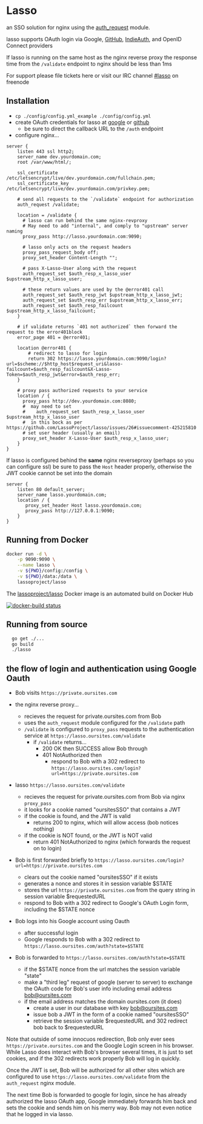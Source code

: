 # Lasso

an SSO solution for nginx using the [auth_request](http://nginx.org/en/docs/http/ngx_http_auth_request_module.html) module.

lasso supports OAuth login via Google, [GitHub](https://developer.github.com/apps/building-integrations/setting-up-and-registering-oauth-apps/about-authorization-options-for-oauth-apps/), [IndieAuth](https://indieauth.spec.indieweb.org/), and OpenID Connect providers

If lasso is running on the same host as the nginx reverse proxy the response time from the `/validate` endpoint to nginx should be less than 1ms

For support please file tickets here or visit our IRC channel [#lasso](irc://freenode.net/#lasso) on freenode

## Installation

* `cp ./config/config.yml_example ./config/config.yml`
* create OAuth credentials for lasso at [google](https://console.developers.google.com/apis/credentials) or [github](https://developer.github.com/apps/building-integrations/setting-up-and-registering-oauth-apps/about-authorization-options-for-oauth-apps/)
  * be sure to direct the callback URL to the `/auth` endpoint
* configure nginx...

```{.nginxconf}
server {
    listen 443 ssl http2;
    server_name dev.yourdomain.com;
    root /var/www/html/;

    ssl_certificate /etc/letsencrypt/live/dev.yourdomain.com/fullchain.pem;
    ssl_certificate_key /etc/letsencrypt/live/dev.yourdomain.com/privkey.pem;

    # send all requests to the `/validate` endpoint for authorization
    auth_request /validate;

    location = /validate {
      # lasso can run behind the same nginx-revproxy
      # May need to add "internal", and comply to "upstream" server naming
      proxy_pass http://lasso.yourdomain.com:9090;

      # lasso only acts on the request headers
      proxy_pass_request_body off;
      proxy_set_header Content-Length "";

      # pass X-Lasso-User along with the request
      auth_request_set $auth_resp_x_lasso_user $upstream_http_x_lasso_user;

      # these return values are used by the @error401 call
      auth_request_set $auth_resp_jwt $upstream_http_x_lasso_jwt;
      auth_request_set $auth_resp_err $upstream_http_x_lasso_err;
      auth_request_set $auth_resp_failcount $upstream_http_x_lasso_failcount;
    }

    # if validate returns `401 not authorized` then forward the request to the error401block
    error_page 401 = @error401;

    location @error401 {
        # redirect to lasso for login
        return 302 https://lasso.yourdomain.com:9090/login?url=$scheme://$http_host$request_uri&lasso-failcount=$auth_resp_failcount&X-Lasso-Token=$auth_resp_jwt&error=$auth_resp_err;
    }

    # proxy pass authorized requests to your service
    location / {
      proxy_pass http://dev.yourdomain.com:8080;
      #  may need to set
      #    auth_request_set $auth_resp_x_lasso_user $upstream_http_x_lasso_user
      #  in this bock as per https://github.com/LassoProject/lasso/issues/26#issuecomment-425215810
      # set user header (usually an email)
      proxy_set_header X-Lasso-User $auth_resp_x_lasso_user;
    }
}

```

If lasso is configured behind the **same** nginx reverseproxy (perhaps so you can configure ssl) be sure to pass the `Host` header properly, otherwise the JWT cookie cannot be set into the domain

```{.nginxconf}
server {
    listen 80 default_server;
    server_name lasso.yourdomain.com;
    location / {
       proxy_set_header Host lasso.yourdomain.com;
       proxy_pass http://127.0.0.1:9090;
    }
}

```

## Running from Docker

```bash
docker run -d \
    -p 9090:9090 \
    --name lasso \
    -v ${PWD}/config:/config \
    -v ${PWD}/data:/data \
    lassoproject/lasso
```

The [lassoproject/lasso](https://hub.docker.com/r/lassoproject/lasso/) Docker image is an automated build on Docker Hub

[![docker-build status](https://img.shields.io/docker/build/lassoproject/lasso.svg)](https://hub.docker.com/r/lassoproject/lasso/builds/)

## Running from source

```bash
  go get ./...
  go build
  ./lasso
```

## the flow of login and authentication using Google Oauth

* Bob visits `https://private.oursites.com`
* the nginx reverse proxy...
  * recieves the request for private.oursites.com from Bob
  * uses the `auth_request` module configured for the `/validate` path
  * `/validate` is configured to `proxy_pass` requests to the authentication service at `https://lasso.oursites.com/validate`
    * if `/validate` returns...
      * 200 OK then SUCCESS allow Bob through
      * 401 NotAuthorized then
        * respond to Bob with a 302 redirect to `https://lasso.oursites.com/login?url=https://private.oursites.com`

* lasso `https://lasso.oursites.com/validate`
  * recieves the request for private.oursites.com from Bob via nginx `proxy_pass`
  * it looks for a cookie named "oursitesSSO" that contains a JWT
  * if the cookie is found, and the JWT is valid
    * returns 200 to nginx, which will allow access (bob notices nothing)
  * if the cookie is NOT found, or the JWT is NOT valid
    * return 401 NotAuthorized to nginx (which forwards the request on to login)

* Bob is first forwarded briefly to `https://lasso.oursites.com/login?url=https://private.oursites.com`
  * clears out the cookie named "oursitesSSO" if it exists
  * generates a nonce and stores it in session variable $STATE
  * stores the url `https://private.oursites.com` from the query string in session variable $requestedURL
  * respond to Bob with a 302 redirect to Google's OAuth Login form, including the $STATE nonce

* Bob logs into his Google account using Oauth
  * after successful login
  * Google responds to Bob with a 302 redirect to `https://lasso.oursites.com/auth?state=$STATE`

* Bob is forwarded to `https://lasso.oursites.com/auth?state=$STATE`
  * if the $STATE nonce from the url matches the session variable "state"
  * make a "third leg" request of google (server to server) to exchange the OAuth code for Bob's user info including email address bob@oursites.com
  * if the email address matches the domain oursites.com (it does)
    * create a user in our database with key bob@oursites.com
    * issue bob a JWT in the form of a cookie named "oursitesSSO"
    * retrieve the session variable $requestedURL and 302 redirect bob back to $requestedURL

Note that outside of some innocuos redirection, Bob only ever sees `https://private.oursites.com` and the Google Login screen in his browser.  While Lasso does interact with Bob's browser several times, it is just to set cookies, and if the 302 redirects work properly Bob will log in quickly.

Once the JWT is set, Bob will be authorized for all other sites which are configured to use `https://lasso.oursites.com/validate` from the `auth_request` nginx module.

The next time Bob is forwarded to google for login, since he has already authorized the lasso OAuth app, Google immediately forwards him back and sets the cookie and sends him on his merry way.  Bob may not even notice that he logged in via lasso.
